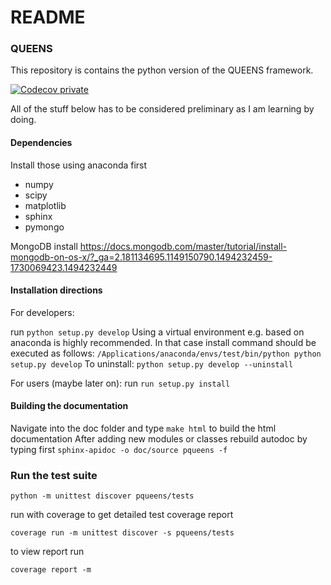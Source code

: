 # README #

### QUEENS ###

This repository is contains the python version of the QUEENS framework.

[![Codecov private](https://img.shields.io/codecov/c/token/8eecedcc-6782-468a-b066-0e641741f210/bitbucket/codecov/example-python.svg)]()

All of the stuff below has to be considered preliminary as I am learning by doing.
#### Dependencies ####
Install those using anaconda first
- numpy
- scipy
- matplotlib
- sphinx
- pymongo

MongoDB
install
https://docs.mongodb.com/master/tutorial/install-mongodb-on-os-x/?_ga=2.181134695.1149150790.1494232459-1730069423.1494232449

#### Installation directions ####

For developers:

run `python setup.py develop` Using a virtual environment e.g. based on anaconda is highly recommended. In that case install command
should be executed as follows:
`/Applications/anaconda/envs/test/bin/python python setup.py develop`
To uninstall:
`python setup.py develop --uninstall`

For users (maybe later on):
run `run setup.py install`


#### Building the documentation ####
Navigate into the doc folder and type
`make html` to build the html documentation
After adding new modules or classes rebuild autodoc by typing first
`sphinx-apidoc -o doc/source pqueens -f`

### Run the test suite ###
`python -m unittest discover pqueens/tests`

run with coverage to get detailed test coverage report

`coverage run -m unittest discover -s pqueens/tests`

to view report run

`coverage report -m`
